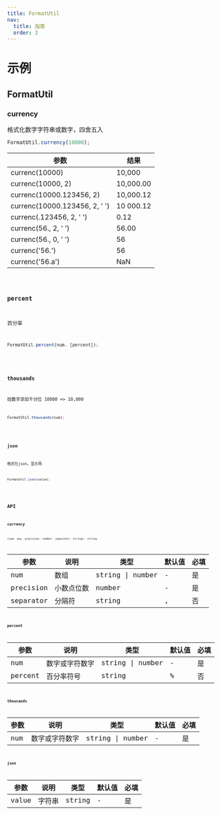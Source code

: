 ```yaml
---
title: FormatUtil
nav:
  title: 指南
  order: 3
---
```


# 示例

## FormatUtil

### currency
格式化数字字符串或数字，四舍五入
```jsx | pure
FormatUtil.currency(10000);
```

| 参数                          | 结果      |
| ----------------------------- | --------- |
| currenc(10000)                | 10,000    |
| currenc(10000, 2)             | 10,000.00 |
| currenc(10000.123456, 2)      | 10,000.12 |
| currenc(10000.123456, 2, ' ') | 10 000.12 |
| currenc(.123456, 2, ' ')      | 0.12      |
| currenc(56., 2, ' ')          | 56.00     |
| currenc(56., 0, ' ')          | 56        |
| currenc('56.')                | 56        |
| currenc('56.a')               | NaN       |

<code src="../examples/format/currency-use" />

### percent
百分率
```jsx | pure
FormatUtil.percent(num, [percent]);
```
<code src="../examples/format/percent-use.tsx" />

### thousands
给数字添加千分位 10000 => 10,000
```jsx | pure
FormatUtil.thousands(num);
```
<code src="../examples/format/thousands-use.tsx" />

### json
格式化json，显示用
```jsx | pure
FormatUtil.json(value);
```
<code src="../examples/format/json-use.tsx" />


## API 

### currency

```jsx | pure
(num: any, precision: number, separator: string): string 
```
| 参数      | 说明       | 类型             | 默认值 | 必填 |
| --------- | ---------- | ---------------- | ------ | ---- |
| num       | 数组       | string \| number | -      | 是   |
| precision | 小数点位数 | number           | -      | 是   |
| separator | 分隔符     | string           | ,      | 否   |

### percent

| 参数    | 说明           | 类型             | 默认值 | 必填 |
| ------- | -------------- | ---------------- | ------ | ---- |
| num     | 数字或字符数字 | string \| number | -      | 是   |
| percent | 百分率符号     | string           | %      | 否   |


### thousands

| 参数    | 说明           | 类型             | 默认值 | 必填 |
| ------- | -------------- | ---------------- | ------ | ---- |
| num     | 数字或字符数字 | string \| number | -      | 是   |

### json

| 参数    | 说明           | 类型             | 默认值 | 必填 |
| ------- | -------------- | ---------------- | ------ | ---- |
| value     | 字符串 | string | -      | 是   |
